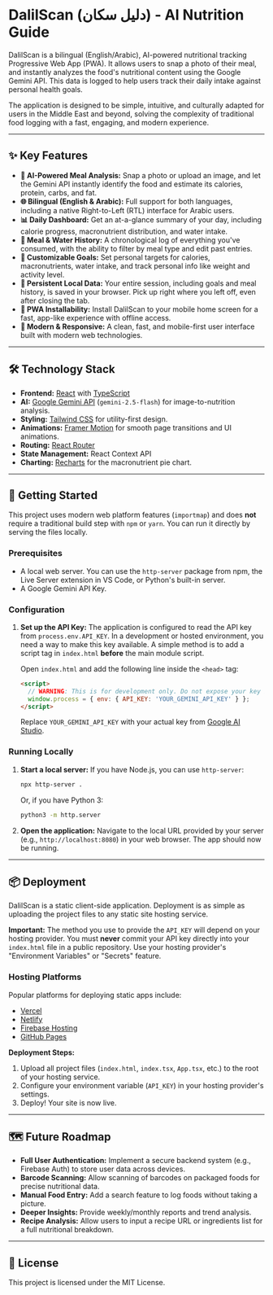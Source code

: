 # DalilScan (دليل سكان) - AI Nutrition Guide

DalilScan is a bilingual (English/Arabic), AI-powered nutritional tracking Progressive Web App (PWA). It allows users to snap a photo of their meal, and instantly analyzes the food's nutritional content using the Google Gemini API. This data is logged to help users track their daily intake against personal health goals.

The application is designed to be simple, intuitive, and culturally adapted for users in the Middle East and beyond, solving the complexity of traditional food logging with a fast, engaging, and modern experience.

---

## ✨ Key Features

*   **🤖 AI-Powered Meal Analysis:** Snap a photo or upload an image, and let the Gemini API instantly identify the food and estimate its calories, protein, carbs, and fat.
*   **🌐 Bilingual (English & Arabic):** Full support for both languages, including a native Right-to-Left (RTL) interface for Arabic users.
*   **📊 Daily Dashboard:** Get an at-a-glance summary of your day, including calorie progress, macronutrient distribution, and water intake.
*   **🥗 Meal & Water History:** A chronological log of everything you've consumed, with the ability to filter by meal type and edit past entries.
*   **🎯 Customizable Goals:** Set personal targets for calories, macronutrients, water intake, and track personal info like weight and activity level.
*   **💾 Persistent Local Data:** Your entire session, including goals and meal history, is saved in your browser. Pick up right where you left off, even after closing the tab.
*   **📱 PWA Installability:** Install DalilScan to your mobile home screen for a fast, app-like experience with offline access.
*   **🚀 Modern & Responsive:** A clean, fast, and mobile-first user interface built with modern web technologies.

---

## 🛠️ Technology Stack

*   **Frontend:** [React](https://react.dev/) with [TypeScript](https://www.typescriptlang.org/)
*   **AI:** [Google Gemini API](https://ai.google.dev/) (`gemini-2.5-flash`) for image-to-nutrition analysis.
*   **Styling:** [Tailwind CSS](https://tailwindcss.com/) for utility-first design.
*   **Animations:** [Framer Motion](https://www.framer.com/motion/) for smooth page transitions and UI animations.
*   **Routing:** [React Router](https://reactrouter.com/)
*   **State Management:** React Context API
*   **Charting:** [Recharts](https://recharts.org/) for the macronutrient pie chart.

---

## 🚀 Getting Started

This project uses modern web platform features (`importmap`) and does **not** require a traditional build step with `npm` or `yarn`. You can run it directly by serving the files locally.

### Prerequisites

*   A local web server. You can use the `http-server` package from npm, the Live Server extension in VS Code, or Python's built-in server.
*   A Google Gemini API Key.

### Configuration

1.  **Set up the API Key:**
    The application is configured to read the API key from `process.env.API_KEY`. In a development or hosted environment, you need a way to make this key available. A simple method is to add a script tag in `index.html` **before** the main module script.

    Open `index.html` and add the following line inside the `<head>` tag:
    ```html
    <script>
      // WARNING: This is for development only. Do not expose your key in a public repository.
      window.process = { env: { API_KEY: 'YOUR_GEMINI_API_KEY' } };
    </script>
    ```
    Replace `YOUR_GEMINI_API_KEY` with your actual key from [Google AI Studio](https://aistudio.google.com/app/apikey).

### Running Locally

1.  **Start a local server:**
    If you have Node.js, you can use `http-server`:
    ```bash
    npx http-server .
    ```
    Or, if you have Python 3:
    ```bash
    python3 -m http.server
    ```

2.  **Open the application:**
    Navigate to the local URL provided by your server (e.g., `http://localhost:8080`) in your web browser. The app should now be running.

---

## 📦 Deployment

DalilScan is a static client-side application. Deployment is as simple as uploading the project files to any static site hosting service.

**Important:** The method you use to provide the `API_KEY` will depend on your hosting provider. You must **never** commit your API key directly into your `index.html` file in a public repository. Use your hosting provider's "Environment Variables" or "Secrets" feature.

### Hosting Platforms

Popular platforms for deploying static apps include:
*   [Vercel](https://vercel.com/)
*   [Netlify](https://www.netlify.com/)
*   [Firebase Hosting](https://firebase.google.com/docs/hosting)
*   [GitHub Pages](https://pages.github.com/)

**Deployment Steps:**

1.  Upload all project files (`index.html`, `index.tsx`, `App.tsx`, etc.) to the root of your hosting service.
2.  Configure your environment variable (`API_KEY`) in your hosting provider's settings.
3.  Deploy! Your site is now live.

---

## 🗺️ Future Roadmap

*   **Full User Authentication:** Implement a secure backend system (e.g., Firebase Auth) to store user data across devices.
*   **Barcode Scanning:** Allow scanning of barcodes on packaged foods for precise nutritional data.
*   **Manual Food Entry:** Add a search feature to log foods without taking a picture.
*   **Deeper Insights:** Provide weekly/monthly reports and trend analysis.
*   **Recipe Analysis:** Allow users to input a recipe URL or ingredients list for a full nutritional breakdown.

---

## 📄 License

This project is licensed under the MIT License.